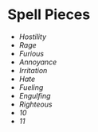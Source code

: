 # Spell Pieces
- *Hostility*
- *Rage*
- *Furious*
- *Annoyance*
- *Irritation*
- *Hate*
- *Fueling*
- *Engulfing*
- *Righteous*
- *10*
- *11*